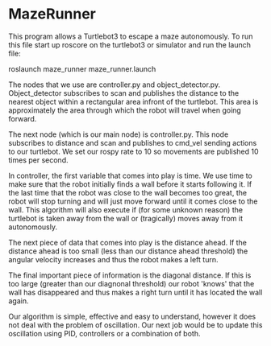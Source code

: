 # MazeRunner
This program allows a Turtlebot3 to escape a maze autonomously. To run this file start up roscore on the turtlebot3 or simulator and run the launch file:

roslaunch maze_runner maze_runner.launch

The nodes that we use are controller.py and object_detector.py. Object_detector subscribes to scan and publishes the distance to the nearest object within a rectangular area infront of the turtlebot. This area is approximately the area through which the robot will travel when going forward. 

The next node (which is our main node) is controller.py. This node subscribes to distance and scan and publishes to cmd_vel sending actions to our turtlebot. We set our rospy rate to 10 so movements are published 10 times per second.

In controller, the first variable that comes into play is time. We use time to make sure that the robot initially finds a wall before it starts following it. If the last time that the robot was close to the wall becomes too great, the robot will stop turning and will just move forward until it comes close to the wall. This algorithm will also execute if (for some unknown reason) the turtlebot is taken away from the wall or (tragically) moves away from it autonomously. 

The next piece of data that comes into play is the distance ahead. If the distance ahead is too small (less than our distance ahead threshold) the angular velocity increases and thus the robot makes a left turn.

The final important piece of information is the diagonal distance. If this is too large (greater than our diagnonal threshold) our robot 'knows' that the wall has disappeared and thus makes a right turn until it has located the wall again.

Our algorithm is simple, effective and easy to understand, however it does not deal with the problem of oscillation. Our next job would be to update this oscillation using PID, controllers or a combination of both.


